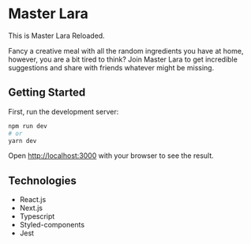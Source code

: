 # Master Lara

This is Master Lara Reloaded.

Fancy a creative meal with all the random ingredients you have at home, however,
you are a bit tired to think? Join Master Lara to get incredible suggestions and
share with friends whatever might be missing.

## Getting Started

First, run the development server:

```bash
npm run dev
# or
yarn dev
```

Open [http://localhost:3000](http://localhost:3000) with your browser to see the
result.

## Technologies

- React.js
- Next.js
- Typescript
- Styled-components
- Jest
